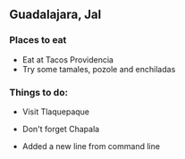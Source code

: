 ## Guadalajara, Jal

### Places to eat

- Eat at Tacos Providencia
- Try some tamales, pozole and enchiladas

### Things to do:

- Visit Tlaquepaque
- Don't forget Chapala

- Added a new line from command line
